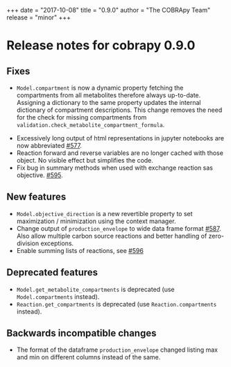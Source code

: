 +++
date = "2017-10-08"
title = "0.9.0"
author = "The COBRApy Team"
release = "minor"
+++

# Release notes for cobrapy 0.9.0

## Fixes

- `Model.compartment` is now a dynamic property fetching the
  compartments from all metabolites therefore always
  up-to-date. Assigning a dictionary to the same property updates the
  internal dictionary of compartment descriptions. This change removes
  the need for the check for missing compartments from
  `validation.check_metabolite_compartment_formula`.
<!--more-->
- Excessively long output of html representations in jupyter notebooks are now abbreviated [#577](https://github.com/opencobra/cobrapy/pull/577).
- Reaction forward and reverse variables are no longer cached with those object. No visible effect but simplifies the code.
- Fix bug in summary methods when used with exchange reaction sas objective. [#595](https://github.com/opencobra/cobrapy/pull/595).

## New features

- `Model.objective_direction` is a new revertible property to set maximization / minimization using the context manager.
- Change output of `production_envelope` to wide data frame format [#587](https://github.com/opencobra/cobrapy/pull/587). Also allow multiple carbon source reactions and better handling of zero-division exceptions.
- Enable summing lists of reactions, see [#596](https://github.com/opencobra/cobrapy/pull/596)

## Deprecated features

- `Model.get_metabolite_compartments` is deprecated (use
  `Model.compartments` instead).
- `Reaction.get_compartments` is deprecated (use
  `Reaction.compartments` instead).

## Backwards incompatible changes

- The format of the dataframe `production_envelope` changed listing max and min on different columns instead of the same.
